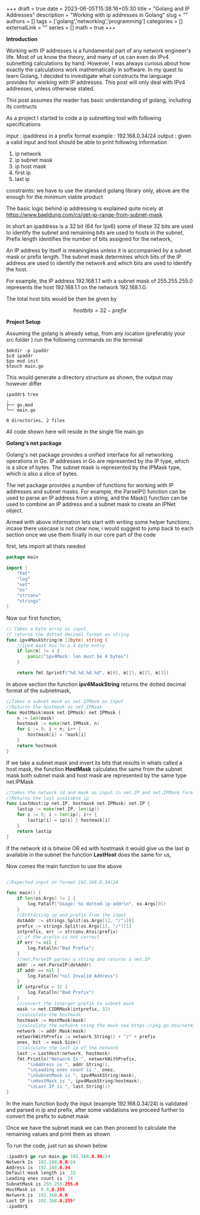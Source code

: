 +++ 
draft = true
date = 2023-06-05T15:38:16+05:30
title = "Golang and IP Addresses"
description = "Working with ip addresses in Golang"
slug = ""
authors = []
tags = ['golang','networking','programming']
categories = []
externalLink = ""
series = []
math = true
+++

**Introduction**

Working with IP addresses is a fundamental part of any network engineer's life. Most of us know the theory, and many of us can even do IPv4 subnetting calculations by hand. However, I was always curious about how exactly the calculations work mathematically in software. In my quest to learn Golang, I decided to investigate what constructs the language provides for working with IP addresses. This post will only deal with IPv4 addresses, unless otherwise stated.

This post assumes the reader has basic understanding of golang, including its contructs

As a project I started to code a ip subnetting tool with following specifications

input : ipaddress in a prefix format example : 192.168.0.34/24
output : given a valid input and tool should be able to print following information

1) ip network
2) ip subnet mask
3) ip host mask
4) first ip
5) last ip

constraints: we have to use the standard golang library only, above are the enough for the minimum viable product 

The basic logic behind ip addressing is explained quite nicely at https://www.baeldung.com/cs/get-ip-range-from-subnet-mask

In short an ipaddress is a 32 bit (64 for Ipv6) some of these 32 bits are used to identify the subnet and remaining bits are used to hosts in the subnet, Prefix length identifies the number of bits assigned for the network, 

An IP address by itself is meaningless unless it is accompanied by a subnet mask or prefix length. The subnet mask determines which bits of the IP address are used to identify the network and which bits are used to identify the host.

For example, the IP address 192.168.1.1 with a subnet mask of 255.255.255.0 represents the host 192.168.1.1 on the network 192.168.1.0.

The total host bits would be then be given by 

$$
host bits = 32 - prefix 
$$

**Project Setup**

Assuming the golang is already setup, from any location (preferably your src folder ) run the following commands on the terminal

```console
$mkdir -p ipaddr
$cd ipaddr
$go mod init
$touch main.go
```

This would generate a directory structure as shown, the output may however differ 

```console
ipaddr$ tree
.
├── go.mod
└── main.go

0 directories, 2 files
```

All code shown here will reside in the single file main.go


**Golang's net package** 

Golang's net package provides a unified interface for all networking operations in Go. IP addresses in Go are represented by the IP type, which is a slice of bytes. The subnet mask is represented by the IPMask type, which is also a slice of bytes.

The net package provides a number of functions for working with IP addresses and subnet masks. For example, the ParseIP() function can be used to parse an IP address from a string, and the Mask() function can be used to combine an IP address and a subnet mask to create an IPNet object.

Armed with above information lets start with writing some helper functions, incase there usecase is not clear now, i would suggest to jump back to each section once we use them finally in our core part of the code

first, lets import all thats needed

```go
package main

import (
	"fmt"
	"log"
	"net"
	"os"
	"strconv"
	"strings"
)

```

Now our first function, 

```go
// Takes a byte array as input,
// returns the dotted decimal format as string
func ipv4MaskString(m []byte) string {
	//Ipv4 mask has to a 4 byte entry
	if len(m) != 4 { 
		panic("ipv4Mask: len must be 4 bytes")
	}

	return fmt.Sprintf("%d.%d.%d.%d", m[0], m[1], m[2], m[3])
```
In above section the function **ipv4MaskString** returns the dotted decimal format of the subnetmask, 


```go
//Takes a subnet mask as net.IPMask as input
//Returns the hostmask as net.IPMask
func HostMask(mask net.IPMask) net.IPMask {
	n := len(mask)
	hostmask := make(net.IPMask, n)
	for i := 0; i < n; i++ {
		hostmask[i] = ^mask[i]
	}
	return hostmask
}
```

If we take a subnet mask and invert its bits that results in whats called a host mask, the function **HostMask** calculates the same from the subnet mask both subnet mask and host mask are represented by the same type net.IPMask 

```go
//takes the network id and mask as input in net.IP and net.IPMask form
//Returns the last available ip
func LastHost(ip net.IP, hostmask net.IPMask) net.IP {
	lastip := make(net.IP, len(ip))
	for i := 0; i < len(ip); i++ {
		lastip[i] = ip[i] | hostmask[i]
	}
	return lastip
}
```
if the network id is bitwise OR ed with hostmask it would give us the last ip available in the subnet the function **LastHost** does the same for us, 

Now comes the main function to use the above

```go

//Expected input in format 192.168.0.34/24

func main() {
	if len(os.Args) != 2 {
		log.Fatalf("Usage: %s dotted-ip-addr\n", os.Args[0])
	}
	//Extracting ip and prefix from the input
	dotAddr := strings.Split(os.Args[1], "/")[0]
	prefix := strings.Split(os.Args[1], "/")[1]
	intprefix, err := strconv.Atoi(prefix)
	// if the prefix is not correct 
	if err != nil {
		log.Fatalln("Bad Prefix")
	}
	//net.ParseIP parses a string and returns a net.IP
	addr := net.ParseIP(dotAddr)
	if addr == nil {
		log.Fatalln("nil Invalid Address")
	}
	if intprefix > 32 {
		log.Fatalln("Bad Prefix")
	}
	//convert the interger prefix to subnet mask
	mask := net.CIDRMask(intprefix, 32)
	//calculate the hostmask
	hostmask := HostMask(mask)
	//calculate the network using the mask see https://pkg.go.dev/net#IP.Mask
	network := addr.Mask(mask)
	networkWithPrefix := network.String() + "/" + prefix
	ones, bit := mask.Size()
	//calculate the last ip of the network
	last := LastHost(network, hostmask)
	fmt.Println("Network Is ", networkWithPrefix,
		"\nAddress is ", addr.String(),
		"\nLeading ones count is ", ones,
		"\nSubnetMask is ", ipv4MaskString(mask),
		"\nHostMask is ", ipv4MaskString(hostmask),
		"\nLast IP is ", last.String())
}
```

In the main function body the input (example 192.168.0.34/24) is validated and parsed in ip and prefix, after some validations we proceed further to convert the prefix to subnet mask

Once we have the subnet mask we can then proceed to calculate the remaining values and print them as shown


To run the code, just run as shown below

```go
:ipaddr$ go run main.go 192.168.0.34/24
Network Is  192.168.0.0/24 
Address is  192.168.0.34 
Default mask length is  32 
Leading ones count is  24 
SubnetMask is 255.255.255.0 
HostMask is  0.0.0.255 
Network is  192.168.0.0 
Last IP is  192.168.0.255*
:ipaddr$
``` 
